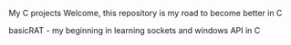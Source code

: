 My C projects
Welcome, this repository is my road to become better in C

basicRAT - my beginning in learning sockets and windows API in C
